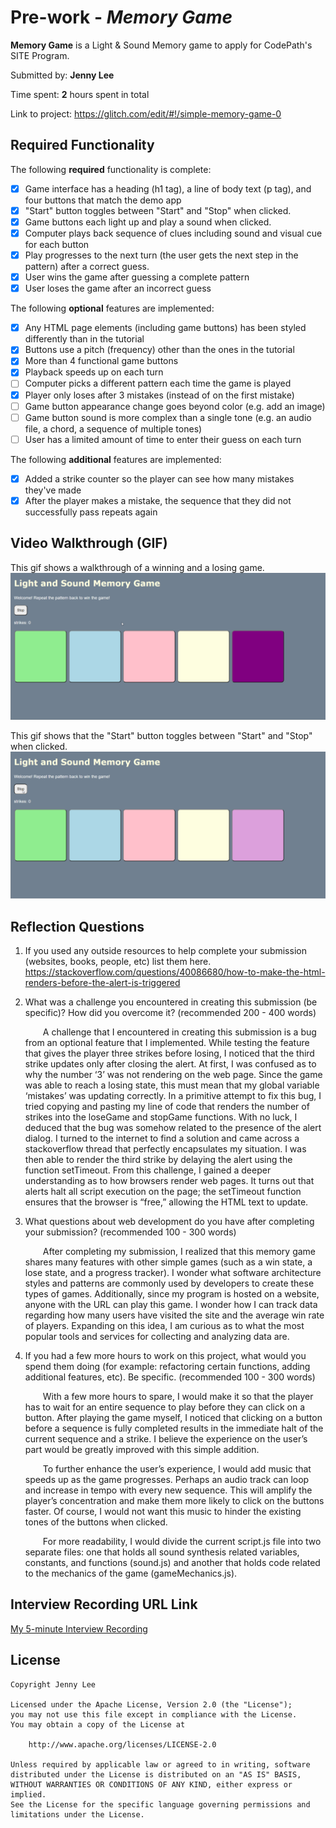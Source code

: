 # Pre-work - *Memory Game*

**Memory Game** is a Light & Sound Memory game to apply for CodePath's SITE Program. 

Submitted by: **Jenny Lee**

Time spent: **2** hours spent in total

Link to project: https://glitch.com/edit/#!/simple-memory-game-0

## Required Functionality

The following **required** functionality is complete:

* [X] Game interface has a heading (h1 tag), a line of body text (p tag), and four buttons that match the demo app
* [X] "Start" button toggles between "Start" and "Stop" when clicked. 
* [X] Game buttons each light up and play a sound when clicked. 
* [X] Computer plays back sequence of clues including sound and visual cue for each button
* [X] Play progresses to the next turn (the user gets the next step in the pattern) after a correct guess. 
* [X] User wins the game after guessing a complete pattern
* [X] User loses the game after an incorrect guess

The following **optional** features are implemented:

* [X] Any HTML page elements (including game buttons) has been styled differently than in the tutorial
* [X] Buttons use a pitch (frequency) other than the ones in the tutorial
* [X] More than 4 functional game buttons
* [X] Playback speeds up on each turn
* [ ] Computer picks a different pattern each time the game is played
* [X] Player only loses after 3 mistakes (instead of on the first mistake)
* [ ] Game button appearance change goes beyond color (e.g. add an image)
* [ ] Game button sound is more complex than a single tone (e.g. an audio file, a chord, a sequence of multiple tones)
* [ ] User has a limited amount of time to enter their guess on each turn

The following **additional** features are implemented:

- [X] Added a strike counter so the player can see how many mistakes they've made
- [X] After the player makes a mistake, the sequence that they did not successfully pass repeats again

## Video Walkthrough (GIF)

This gif shows a walkthrough of a winning and a losing game.
![](preview.gif)

This gif shows that the "Start" button toggles between "Start" and "Stop" when clicked. 
![](preview2.gif)

## Reflection Questions
1. If you used any outside resources to help complete your submission (websites, books, people, etc) list them here. 
https://stackoverflow.com/questions/40086680/how-to-make-the-html-renders-before-the-alert-is-triggered

2. What was a challenge you encountered in creating this submission (be specific)? How did you overcome it? (recommended 200 - 400 words) 

	&emsp;&emsp;A challenge that I encountered in creating this submission is a bug from an optional feature that I implemented. While testing the feature that gives the player three strikes before losing, I noticed that the third strike updates only after closing the alert. At first, I was confused as to why the number ‘3’ was not rendering on the web page. Since the game was able to reach a losing state, this must mean that my global variable ‘mistakes’ was updating correctly. In a primitive attempt to fix this bug, I tried copying and pasting my line of code that renders the number of strikes into the loseGame and stopGame functions. With no luck, I deduced that the bug was somehow related to the presence of the alert dialog. I turned to the internet to find a solution and came across a stackoverflow thread that perfectly encapsulates my situation. I was then able to render the third strike by delaying the alert using the function setTimeout. From this challenge, I gained a deeper understanding as to how browsers render web pages. It turns out that alerts halt all script execution on the page; the setTimeout function ensures that the browser is “free,” allowing the HTML text to update.

3. What questions about web development do you have after completing your submission? (recommended 100 - 300 words) 

	&emsp;&emsp;After completing my submission, I realized that this memory game shares many features with other simple games (such as a win state, a lose state, and a progress tracker). I wonder what software architecture styles and patterns are commonly used by developers to create these types of games. Additionally, since my program is hosted on a website, anyone with the URL can play this game. I wonder how I can track data regarding how many users have visited the site and the average win rate of players. Expanding on this idea, I am curious as to what the most popular tools and services for collecting and analyzing data are.

4. If you had a few more hours to work on this project, what would you spend them doing (for example: refactoring certain functions, adding additional features, etc). Be specific. (recommended 100 - 300 words) 

	&emsp;&emsp;With a few more hours to spare, I would make it so that the player has to wait for an entire sequence to play before they can click on a button. After playing the game myself, I noticed that clicking on a button before a sequence is fully completed results in the immediate halt of the current sequence and a strike. I believe the experience on the user’s part would be greatly improved with this simple addition.
	
	&emsp;&emsp;To further enhance the user’s experience, I would add music that speeds up as the game progresses. Perhaps an audio track can loop and increase in tempo with every new sequence. This will amplify the player’s concentration and make them more likely to click on the buttons faster. Of course, I would not want this music to hinder the existing tones of the buttons when clicked.
	
	&emsp;&emsp;For more readability, I would divide the current script.js file into two separate files: one that holds all sound synthesis related variables, constants, and functions (sound.js) and another that holds code related to the mechanics of the game (gameMechanics.js).


## Interview Recording URL Link

[My 5-minute Interview Recording](your-link-here)


## License

    Copyright Jenny Lee

    Licensed under the Apache License, Version 2.0 (the "License");
    you may not use this file except in compliance with the License.
    You may obtain a copy of the License at

        http://www.apache.org/licenses/LICENSE-2.0

    Unless required by applicable law or agreed to in writing, software
    distributed under the License is distributed on an "AS IS" BASIS,
    WITHOUT WARRANTIES OR CONDITIONS OF ANY KIND, either express or implied.
    See the License for the specific language governing permissions and
    limitations under the License.
